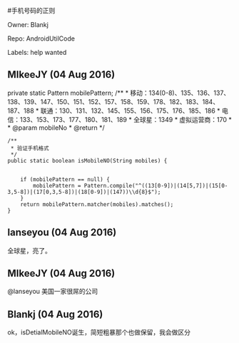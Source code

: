 #手机号码的正则

Owner: Blankj

Repo: AndroidUtilCode

Labels: help wanted 

## MIkeeJY (04 Aug 2016)

 private static Pattern mobilePattern;
    /**
     \* 移动：134(0-8)、135、136、137、138、139、147、150、151、152、157、158、159、178、182、183、184、187、188
     \* 联通：130、131、132、145、155、156、175、176、185、186
     \* 电信：133、153、173、177、180、181、189
     \* 全球星：1349
     \* 虚拟运营商：170
     *
     \* @param mobileNo
     \* @return
     */

```
/**
 * 验证手机格式
 */
public static boolean isMobileNO(String mobiles) {


    if (mobilePattern == null) {
        mobilePattern = Pattern.compile("^((13[0-9])|(14[5,7])|(15[0-3,5-8])|(17[0,3,5-8])|(18[0-9])|(147))\\d{8}$");
    }
    return mobilePattern.matcher(mobiles).matches();
}
```


## lanseyou (04 Aug 2016)

全球星，亮了。


## MIkeeJY (04 Aug 2016)

@lanseyou 美国一家很屌的公司


## Blankj (04 Aug 2016)

ok，isDetialMobileNO诞生，简短粗暴那个也做保留，我会做区分


